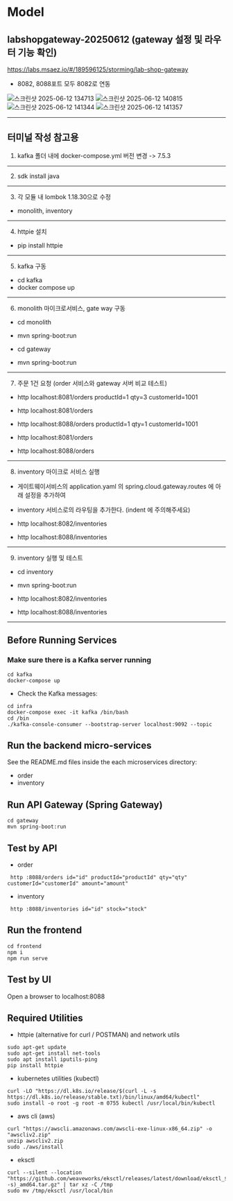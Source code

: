 # Model
## labshopgateway-20250612 (gateway 설정 및 라우터 기능 확인)
https://labs.msaez.io/#/189596125/storming/lab-shop-gateway

- 8082, 8088포트 모두 8082로 연동

![스크린샷 2025-06-12 134713](https://github.com/user-attachments/assets/715b8813-e3cc-40ca-b3c0-123d5e1fced8)
![스크린샷 2025-06-12 140815](https://github.com/user-attachments/assets/e826e116-e7c8-48fa-a9f7-067eb4dbad5a)
![스크린샷 2025-06-12 141344](https://github.com/user-attachments/assets/572b12c0-d9dc-4acf-a6c0-0d72bfd5dd01)
![스크린샷 2025-06-12 141357](https://github.com/user-attachments/assets/8d7d7e87-251a-4d68-8be2-35b8ce3da7d0)

---
## 터미널 작성 참고용
1. kafka 폴더 내에 docker-compose.yml 버전 변경 -> 7.5.3
---
2. sdk install java
---
3. 각 모듈 내 lombok 1.18.30으로 수정
- monolith, inventory
---
4. httpie 설치
- pip install httpie
---
5. kafka 구동
- cd kafka
- docker compose up
---
6. monolith 마이크로서비스, gate way 구동
- cd monolith
- mvn spring-boot:run

- cd gateway
- mvn spring-boot:run
---
7. 주문 1건 요청 (order 서비스와 gateway 서버 비교 테스트)
- http localhost:8081/orders productId=1 qty=3 customerId=1001
- http localhost:8081/orders

- http localhost:8088/orders productId=1 qty=1 customerId=1001
- http localhost:8081/orders 
- http localhost:8088/orders
---
8. inventory 마이크로 서비스 실행
- 게이트웨이서비스의 application.yaml 의 spring.cloud.gateway.routes 에 아래 설정을 추가하여 
- inventory 서비스로의 라우팅을 추가한다. (indent 에 주의해주세요)

- http localhost:8082/inventories
- http localhost:8088/inventories
---
9. inventory 실행 및 테스트
- cd inventory
- mvn spring-boot:run

- http localhost:8082/inventories
- http localhost:8088/inventories
---
## Before Running Services
### Make sure there is a Kafka server running
```
cd kafka
docker-compose up
```
- Check the Kafka messages:
```
cd infra
docker-compose exec -it kafka /bin/bash
cd /bin
./kafka-console-consumer --bootstrap-server localhost:9092 --topic
```

## Run the backend micro-services
See the README.md files inside the each microservices directory:

- order
- inventory


## Run API Gateway (Spring Gateway)
```
cd gateway
mvn spring-boot:run
```

## Test by API
- order
```
 http :8088/orders id="id" productId="productId" qty="qty" customerId="customerId" amount="amount" 
```
- inventory
```
 http :8088/inventories id="id" stock="stock" 
```


## Run the frontend
```
cd frontend
npm i
npm run serve
```

## Test by UI
Open a browser to localhost:8088

## Required Utilities

- httpie (alternative for curl / POSTMAN) and network utils
```
sudo apt-get update
sudo apt-get install net-tools
sudo apt install iputils-ping
pip install httpie
```

- kubernetes utilities (kubectl)
```
curl -LO "https://dl.k8s.io/release/$(curl -L -s https://dl.k8s.io/release/stable.txt)/bin/linux/amd64/kubectl"
sudo install -o root -g root -m 0755 kubectl /usr/local/bin/kubectl
```

- aws cli (aws)
```
curl "https://awscli.amazonaws.com/awscli-exe-linux-x86_64.zip" -o "awscliv2.zip"
unzip awscliv2.zip
sudo ./aws/install
```

- eksctl 
```
curl --silent --location "https://github.com/weaveworks/eksctl/releases/latest/download/eksctl_$(uname -s)_amd64.tar.gz" | tar xz -C /tmp
sudo mv /tmp/eksctl /usr/local/bin
```

